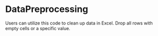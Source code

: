 # DataPreprocessing
Users can utilize this code to clean up data in Excel. Drop all rows with empty cells or a specific value.
